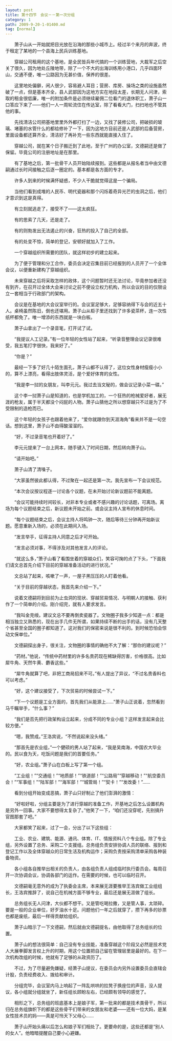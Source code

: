 ```yaml
---
layout: post
title: 第十四节　会议－－第一次分组
category: 1
path: 2009-9-20-1-01400.md
tag: [normal]
---
```


　　萧子山从一开始就把目光放在沿海的那些小城市上。经过半个来月的奔波，终于租定了某地的一个县海上民兵训练基地。

　　穿越公司租用的这个基地，是全民皆兵年代搞的一个训练营地，大裁军之后空关了很久，因为地处丘陵地带，除了一个不大的出海训练用小港口，几乎四面环山，交通不便，唯一公路因为无甚价值，保养的很差。

　　这里地处偏僻，闲人很少，容易避人耳目；营房、库房、操场之类的设施虽然破了一点，但是基本齐全，县人武部因为这地方实在地段太差，长期无人问津，索取的租金很低廉，唯一的附加条件是必须继续雇佣二位看门的退休职工，萧子山一口答应下来了――他们一人一周轮流住在传达室，除了看看大门，扫扫地也不管其他的事。

　　先找清洁公司把基地里里外外都打扫了一边，又找了装修公司，把破损的玻璃、堵塞的水管什么的都给修补了一下，因为这地方目前还是人武部的后备营房，里面设备都还算齐全，清洁好了再补充一些东西就能直接入住了。

　　穿越公司，就在某个日子搬迁到了此地，至于广州的办公室，文德嗣还是做了保留。毕竟公司的注册地址是在那里。

　　有了基地之后，第一批骨干人员开始陆续报到。这些都是从报名者当中由文德嗣通过长时间接触之后逐一圈定的。基本都是各方面的专才。

　　许多人到来的时候满怀疑惑，不少人干脆就觉得这是一个骗局。

　　当他们看到成堆的人民币、明代瓷器和那个闪烁着奇异光芒的虫洞之后，他们才意识到这是真得。

　　有立刻就逃走了，接受不了――这太疯狂。

　　有的思索了几天，还是走了。

　　有的则勃发出无法遏止的兴奋，狂热的投入了自己的全部。

　　有的处变不惊，简单的登记，安顿好就加入了工作。

　　一个穿越组织所需要的团队，就这样初步的建立起来。

　　为了便于管理和分工合作，委员会决定召集目前已经报到的人员开了一个全体会议，以便重新建构了穿越组织。

　　未来穿越之后将采取怎样的政体，这个问题暂时还无法讨论，毕竟参加者还没有到齐，在召开过全体大会来讨论之前不便设立权力机构，所以会议的目的仅限设立一套相当于行政部门的架构。

　　会议是在基地的大会议室举行的。会议室足够大，足够容纳得下与会的近五十人。桌椅虽然陈旧，倒也还堪用。萧子山从柜子里还找到了许多瓷茶杯，连一次性纸杯都免了。唯一增添的东西就是一块白板。

　　萧子山拿出了一个录音笔，打开试了试。

　　“我提议人工记录。”有一位年轻的女性站了起来，“听录音整理会议记录很难受，我五笔打字很快，我来好了。”

　　“你是？”

　　最经一下多了好几十陌生面孔，萧子山都不认得了，这位女性身材瘦瘦小小的，算不上漂亮，看得出肢体灵活，是个爱好体育的女性。

　　“我是李一挝的女朋友，叫李元元。我过去当文秘的，做会议记录小菜一碟。”

　　这个李一挝萧子山是知道的，也是学机加工的，一个狂热的枪械爱好者，展无涯的枪友，属于半天都没个闷屁的人物。萧子山猜他之所以想穿越只不过是为了不受限制的造枪而已。

　　这个年轻的女孩子也跟着他来了，“爱你就跟你到天涯海角”看来并不是一句空话。想到这里，萧子山不由得酸溜溜的。

　　“好，不过录音笔也开着好了。”

　　李元元提来了一台上网本，随手键入了时间日期，然后转向萧子山。

　　“请开始吧。”

　　萧子山清了清嗓子。

　　“大家虽然彼此都认得，不过聚在一起还是第一次。我先宣布一下会议规范。

　　“本次会议按议程逐一讨论各个议题，在未开始讨论新议题前不能离题。

　　“会议可能持续时间较长，对非本专业或者不感兴趣的讨论话题，可离场。离场为每个议题结束之后，新议题未开始之前。或会议主持人宣布的休息时间。

　　“每个议题结束之后，会议主持人将鸣钟一次，随后等待三分钟再开始新议题。愿意重新入场的，必须在此期间入场。

　　“发言举手，征得主持人同意之后才可开始。

　　“发言必须对事，不得涉及对其他发言人的评论。

　　“就这么多，”萧子山看了看围坐着的穿越众们，笑容可掬的点了下头，“下面我们请文总首先介绍下目前的穿越准备活动的进行状况。”

　　文总站了起来，咳嗽了一声，一屋子黑压压的人盯着他看。

　　“关于目前的穿越状态，我首先来介绍一下。”

　　说着文德嗣将到目前为止虫洞的现状、穿越贸易情况、与明朝人的接触、获利作了一个简单的介绍。刚介绍完，就有人要求发言。

　　“我叫金克绶。建议文总不要再倒卖瓷器了。文物圈子我多少知道一点：都是相当独立又熟悉的，现在出手几件无所谓，如果持续不断的出手的话，没有几天整个省甚至全国的圈子都知道了。这对我们的保密来说是很不利的。到时候恐怕会惊动文保单位。”

　　文德嗣探出身子，很关注，文物圈的事情的确他不大了解：“那你的建议呢？”

　　“药材。”他说，“传统中药材里的许多名贵药现在稀缺得厉害，价格很高。比如犀牛角、天然牛黄、麝香这些。”

　　“犀牛角就算了吧，非把工商局招来不可。”有人提出了异议，“不过名贵香料也可以考虑。”

　　“好，这个建议接受了，下次贸易的时候尝试一下。”

　　“下一个议题是工业方面的，首先我们从能源上……”萧子山正说着，忽然看到马千瞩举手，“什么事？”

　　“我们是否先把行政架构设立起来，分成不同的专业小组？这样发言起来会比较方便。”

　　“嗯，我赞成。”王洛宾说，“不然说起来没头绪。”

　　“那首先是农业组，”一个健硕的男人站了起来，“我是吴南海，中国农大毕业的。民以食为天，吃饭问题是我们的首要任务。”

　　“好，农业组。”萧子山在白板上写了第一个组。

　　“工业组！”“交通组！”“地质部！”“铁道部！”“公路局”“穿越移动！”“航空委员会！”“军事组！”“陆军部！”“海军部！”“城管局！”“契卡！”“发改委！”……

　　看到分组开始变成恶搞，萧子山只好制止了他们澎湃的激情：

　　“好啦好啦，分组主要是为了进行穿越的准备工作，开基地之后怎么设置机构是另外一回事。大家不要想得太复杂了。”他笑了一下，“咱们还没穿呢，先别搞升官图那套了吧。”

　　大家都笑了起来，过了一会，分出了以下这些组：

　　工业、农业、建筑、能源、通讯、体育、IT、情报资料八个专业组。除了专业组，另外设置了总务、采购二个支援组。总务组负责安排协调人员的联络、报到和登记工作以及全体穿越众的日常生活及机构运作；采购负责按采购清单采购各种装备物资。

　　各小组各自推举出相关的负责人，由各组负责人组成临时执行委员会。每周召开一次协调会议，协调各部门的运作。在需要的时候，也可以临时召开。

　　文德嗣毫无意外的成为了执委会主席，本来展无涯要推举王洛宾做工业组组长，王洛宾推辞了，说自己在机械方面不够专业，最后还是展无涯做了组长。

　　总务组长无人问津，大伙都不想干。又是管吃喝拉撒，又是管人事，太琐碎。要是一般的企业单位，好歹油水十足。问题他们一年之后就穿了，攒下再多的钞票也都是废纸，最后一样得贡献给组织。

　　萧子山暗示了一下文德嗣，然后就由文德嗣提名，由他取得了总务组长的位置。

　　萧子山的想法很简单：自己没有专业技能，准备穿越这个阶段又必然是技术党人大展拳脚发言权上升的时期，用这个位置把自己留在管理层里是最好的。在下一次机构改组的时候，他就有了足够的从政资历了。

　　不过，为了尽量避免嫌疑，经萧子山提议，在委员会内另外设置委员会直辖会计股，负责经费收入、拨给和审计。

　　分组完毕，会议室内马上响起了一阵乱哄哄的拉凳子换座位的声音，没人提议，各小组就分组就坐了，新任组长顾盼左右，已经颇有领导的感觉了。

　　相形之下，总务组的班底基本上是娘子军，第一批来的都是技术类骨干，所以归在总务组旗帜下的都是这些骨干们带来的女朋友和老婆――还有一位大妈，是某女性技术员的妈――真是可怜天下父母心……

　　萧子山开始头痛以后怎么和娘子军们相处了。更要命的是，这些还都是“别人的女人”。他暗暗提醒自己要小心避嫌。
